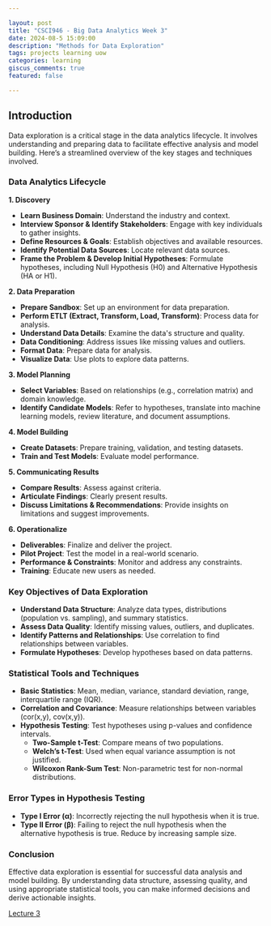 ```yaml
---

layout: post  
title: "CSCI946 - Big Data Analytics Week 3"  
date: 2024-08-5 15:09:00  
description: "Methods for Data Exploration"  
tags: projects learning uow
categories: learning  
giscus_comments: true  
featured: false  

---
```


## Introduction

Data exploration is a critical stage in the data analytics lifecycle. It involves understanding and preparing data to facilitate effective analysis and model building. Here’s a streamlined overview of the key stages and techniques involved.

### Data Analytics Lifecycle

**1. Discovery**
   - **Learn Business Domain**: Understand the industry and context.
   - **Interview Sponsor & Identify Stakeholders**: Engage with key individuals to gather insights.
   - **Define Resources & Goals**: Establish objectives and available resources.
   - **Identify Potential Data Sources**: Locate relevant data sources.
   - **Frame the Problem & Develop Initial Hypotheses**: Formulate hypotheses, including Null Hypothesis (H0) and Alternative Hypothesis (HA or H1).

**2. Data Preparation**
   - **Prepare Sandbox**: Set up an environment for data preparation.
   - **Perform ETLT (Extract, Transform, Load, Transform)**: Process data for analysis.
   - **Understand Data Details**: Examine the data's structure and quality.
   - **Data Conditioning**: Address issues like missing values and outliers.
   - **Format Data**: Prepare data for analysis.
   - **Visualize Data**: Use plots to explore data patterns.

**3. Model Planning**
   - **Select Variables**: Based on relationships (e.g., correlation matrix) and domain knowledge.
   - **Identify Candidate Models**: Refer to hypotheses, translate into machine learning models, review literature, and document assumptions.

**4. Model Building**
   - **Create Datasets**: Prepare training, validation, and testing datasets.
   - **Train and Test Models**: Evaluate model performance.

**5. Communicating Results**
   - **Compare Results**: Assess against criteria.
   - **Articulate Findings**: Clearly present results.
   - **Discuss Limitations & Recommendations**: Provide insights on limitations and suggest improvements.

**6. Operationalize**
   - **Deliverables**: Finalize and deliver the project.
   - **Pilot Project**: Test the model in a real-world scenario.
   - **Performance & Constraints**: Monitor and address any constraints.
   - **Training**: Educate new users as needed.

### Key Objectives of Data Exploration

- **Understand Data Structure**: Analyze data types, distributions (population vs. sampling), and summary statistics.
- **Assess Data Quality**: Identify missing values, outliers, and duplicates.
- **Identify Patterns and Relationships**: Use correlation to find relationships between variables.
- **Formulate Hypotheses**: Develop hypotheses based on data patterns.

### Statistical Tools and Techniques

- **Basic Statistics**: Mean, median, variance, standard deviation, range, interquartile range (IQR).
- **Correlation and Covariance**: Measure relationships between variables (cor(x,y), cov(x,y)).
- **Hypothesis Testing**: Test hypotheses using p-values and confidence intervals.
  - **Two-Sample t-Test**: Compare means of two populations.
  - **Welch’s t-Test**: Used when equal variance assumption is not justified.
  - **Wilcoxon Rank-Sum Test**: Non-parametric test for non-normal distributions.

### Error Types in Hypothesis Testing

- **Type I Error (α)**: Incorrectly rejecting the null hypothesis when it is true.
- **Type II Error (β)**: Failing to reject the null hypothesis when the alternative hypothesis is true. Reduce by increasing sample size.

### Conclusion

Effective data exploration is essential for successful data analysis and model building. By understanding data structure, assessing quality, and using appropriate statistical tools, you can make informed decisions and derive actionable insights.

[Lecture 3](/assets/pdf/bigdata/w3_DataPrep.pdf)